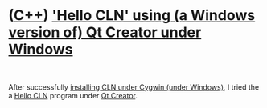 
 

 

 

 

 

([C++](Cpp.md)) ['Hello CLN' using (a Windows version of) Qt Creator under Windows](CppHelloClnQtCreatorWindows.md)
=====================================================================================================================

 

After successfully [installing CLN under Cygwin (under
Windows)](CppClnInstallCygwin.md), I tried the a [Hello
CLN](CppHelloCln.md) program under [Qt Creator](CppQtCreator.md).

 

 

 

 

 

 

